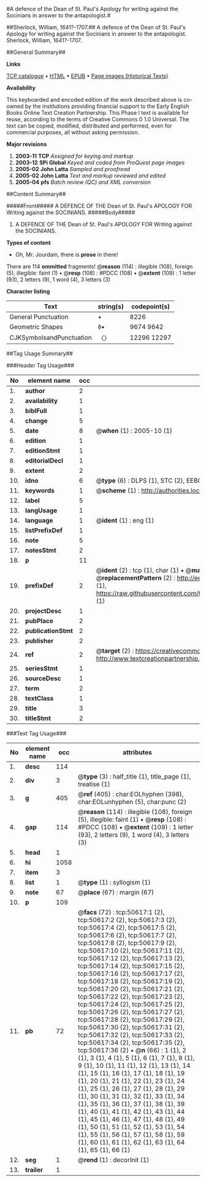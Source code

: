 #A defence of the Dean of St. Paul's Apology for writing against the Socinians in answer to the antapologist.#

##Sherlock, William, 1641?-1707.##
A defence of the Dean of St. Paul's Apology for writing against the Socinians in answer to the antapologist.
Sherlock, William, 1641?-1707.

##General Summary##

**Links**

[TCP catalogue](http://www.ota.ox.ac.uk/tcp/)  • 
[HTML](http://tei.it.ox.ac.uk/tcp/Texts-HTML/free/A59/A59811.html)  • 
[EPUB](http://tei.it.ox.ac.uk/tcp/Texts-EPUB/free/A59/A59811.epub) • 
[Page images (Historical Texts)](https://data.historicaltexts.jisc.ac.uk/view?pubId=eebo-11902930e&pageId=eebo-11902930e-50617-1)

**Availability**

This keyboarded and encoded edition of the
	       work described above is co-owned by the institutions
	       providing financial support to the Early English Books
	       Online Text Creation Partnership. This Phase I text is
	       available for reuse, according to the terms of Creative
	       Commons 0 1.0 Universal. The text can be copied,
	       modified, distributed and performed, even for
	       commercial purposes, all without asking permission.

**Major revisions**

1. __2003-11__ __TCP__ *Assigned for keying and markup*
1. __2003-12__ __SPi Global__ *Keyed and coded from ProQuest page images*
1. __2005-02__ __John Latta__ *Sampled and proofread*
1. __2005-02__ __John Latta__ *Text and markup reviewed and edited*
1. __2005-04__ __pfs__ *Batch review (QC) and XML conversion*

##Content Summary##

#####Front#####
A DEFENCE OF THE Dean of St. Paul's APOLOGY FOR Writing against the SOCINIANS.
#####Body#####

1. A DEFENCE OF THE Dean of St. Paul's APOLOGY FOR Writing against the SOCINIANS.

**Types of content**

  * Oh, Mr. Jourdain, there is **prose** in there!

There are 114 **ommitted** fragments! 
 @__reason__ (114) : illegible (108), foreign (5), illegible: faint (1)  •  @__resp__ (108) : #PDCC (108)  •  @__extent__ (109) : 1 letter (93), 2 letters (9), 1 word (4), 3 letters (3)

**Character listing**


|Text|string(s)|codepoint(s)|
|---|---|---|
|General Punctuation|•|8226|
|Geometric Shapes|◊▪|9674 9642|
|CJKSymbolsandPunctuation|〈〉|12296 12297|

##Tag Usage Summary##

###Header Tag Usage###

|No|element name|occ|attributes|
|---|---|---|---|
|1.|__author__|2||
|2.|__availability__|1||
|3.|__biblFull__|1||
|4.|__change__|5||
|5.|__date__|8| @__when__ (1) : 2005-10 (1)|
|6.|__edition__|1||
|7.|__editionStmt__|1||
|8.|__editorialDecl__|1||
|9.|__extent__|2||
|10.|__idno__|6| @__type__ (6) : DLPS (1), STC (2), EEBO-CITATION (1), OCLC (1), VID (1)|
|11.|__keywords__|1| @__scheme__ (1) : http://authorities.loc.gov/ (1)|
|12.|__label__|5||
|13.|__langUsage__|1||
|14.|__language__|1| @__ident__ (1) : eng (1)|
|15.|__listPrefixDef__|1||
|16.|__note__|5||
|17.|__notesStmt__|2||
|18.|__p__|11||
|19.|__prefixDef__|2| @__ident__ (2) : tcp (1), char (1)  •  @__matchPattern__ (2) : ([0-9\-]+):([0-9IVX]+) (1), (.+) (1)  •  @__replacementPattern__ (2) : http://eebo.chadwyck.com/downloadtiff?vid=$1&page=$2 (1), https://raw.githubusercontent.com/textcreationpartnership/Texts/master/tcpchars.xml#$1 (1)|
|20.|__projectDesc__|1||
|21.|__pubPlace__|2||
|22.|__publicationStmt__|2||
|23.|__publisher__|2||
|24.|__ref__|2| @__target__ (2) : https://creativecommons.org/publicdomain/zero/1.0/ (1), http://www.textcreationpartnership.org/docs/. (1)|
|25.|__seriesStmt__|1||
|26.|__sourceDesc__|1||
|27.|__term__|2||
|28.|__textClass__|1||
|29.|__title__|3||
|30.|__titleStmt__|2||


###Text Tag Usage###

|No|element name|occ|attributes|
|---|---|---|---|
|1.|__desc__|114||
|2.|__div__|3| @__type__ (3) : half_title (1), title_page (1), treatise (1)|
|3.|__g__|405| @__ref__ (405) : char:EOLhyphen (398), char:EOLunhyphen (5), char:punc (2)|
|4.|__gap__|114| @__reason__ (114) : illegible (108), foreign (5), illegible: faint (1)  •  @__resp__ (108) : #PDCC (108)  •  @__extent__ (109) : 1 letter (93), 2 letters (9), 1 word (4), 3 letters (3)|
|5.|__head__|1||
|6.|__hi__|1058||
|7.|__item__|3||
|8.|__list__|1| @__type__ (1) : syllogism (1)|
|9.|__note__|67| @__place__ (67) : margin (67)|
|10.|__p__|109||
|11.|__pb__|72| @__facs__ (72) : tcp:50617:1 (2), tcp:50617:2 (2), tcp:50617:3 (2), tcp:50617:4 (2), tcp:50617:5 (2), tcp:50617:6 (2), tcp:50617:7 (2), tcp:50617:8 (2), tcp:50617:9 (2), tcp:50617:10 (2), tcp:50617:11 (2), tcp:50617:12 (2), tcp:50617:13 (2), tcp:50617:14 (2), tcp:50617:15 (2), tcp:50617:16 (2), tcp:50617:17 (2), tcp:50617:18 (2), tcp:50617:19 (2), tcp:50617:20 (2), tcp:50617:21 (2), tcp:50617:22 (2), tcp:50617:23 (2), tcp:50617:24 (2), tcp:50617:25 (2), tcp:50617:26 (2), tcp:50617:27 (2), tcp:50617:28 (2), tcp:50617:29 (2), tcp:50617:30 (2), tcp:50617:31 (2), tcp:50617:32 (2), tcp:50617:33 (2), tcp:50617:34 (2), tcp:50617:35 (2), tcp:50617:36 (2)  •  @__n__ (66) : 1 (1), 2 (1), 3 (1), 4 (1), 5 (1), 6 (1), 7 (1), 8 (1), 9 (1), 10 (1), 11 (1), 12 (1), 13 (1), 14 (1), 15 (1), 16 (1), 17 (1), 18 (1), 19 (1), 20 (1), 21 (1), 22 (1), 23 (1), 24 (1), 25 (1), 26 (1), 27 (1), 28 (1), 29 (1), 30 (1), 31 (1), 32 (1), 33 (1), 34 (1), 35 (1), 36 (1), 37 (1), 38 (1), 39 (1), 40 (1), 41 (1), 42 (1), 43 (1), 44 (1), 45 (1), 46 (1), 47 (1), 48 (1), 49 (1), 50 (1), 51 (1), 52 (1), 53 (1), 54 (1), 55 (1), 56 (1), 57 (1), 58 (1), 59 (1), 60 (1), 61 (1), 62 (1), 63 (1), 64 (1), 65 (1), 66 (1)|
|12.|__seg__|1| @__rend__ (1) : decorInit (1)|
|13.|__trailer__|1||
